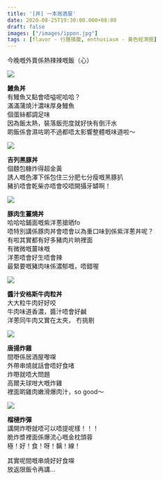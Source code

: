 ```yaml
---
title: '[丼] 一本居酒屋'
date: 2020-08-25T19:30:00.000+08:00
draft: false
images: ["/images/ippon.jpg"]
tags : [flavor - 行膳積腹, enthusiasm - 黃色經濟圈]
---
```


今晚嘅外賣係熱辣辣嘅飯（心）  

![](/images/ippon.jpg)

**鰻魚丼**  
有鰻魚又點會唔嗌呢哈哈？  
滿滿蒲燒汁濃味厚身鰻魚  
個蛋絲都調足味  
因為飯太熱，裝落飯兜度就好快有倒汗水  
啲飯係會濕咗啲不過都唔太影響整體嘅味道啦～  

![](/images/ippon1.jpg)

**吉列黑豚丼**  
個麵包糠炸得超金黃  
誘人嘅色澤下係包住三分肥七分瘦嘅黑豚扒  
豬扒唔會乾柴亦唔會咬唔開攝牙罅啊！  

![](/images/ippon2.jpg)

**豚肉生薑燒丼**  
哈哈哈鋪面嘅紫洋蔥搶晒fo  
唔特別講係豚肉丼會唔會以為重口味到係紫洋蔥丼呢？  
有啦其實都有好多豬肉片晌裡面  
有微微嘅薑味嘅  
洋蔥唔會好生唔會辣  
最緊要嘅豬肉味係濃郁嘅，唔錯喔  

![](/images/ippon3.jpg)

**醬汁安格斯牛肉粒丼**  
大大粒牛肉好好咬  
牛肉味道香濃，醬汁唔會好鹹  
洋蔥同牛肉又實在太夾， 冇挑剔  

![](/images/ippon4.jpg)

**唐揚炸雞**  
間嘢係居酒屋嚟㗎  
外帶串燒就話會唔好食啫  
炸嘢就唔大問題  
高爾夫球咁大嘅炸雞  
裡面啲雞肉嫩滑爆肉汁，so good～

![](/images/ippon5.jpg)

**榴槤炸彈**  
講開炸嘢就唔可以唔提呢樣！！！  
脆炸漿裡面係爆流心嘅金枕頭蓉  
極！好！食！呀！黐！線！  
  
  
  
其實呢間嘅串燒好好食㗎  
放返限飯令再講...  
